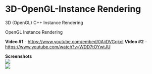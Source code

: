 # 3D-OpenGL-Instance Rendering
3D (OpenGL) C++ Instance Rendering

OpenGL Instance Rendering  

**Video #1** - https://www.youtube.com/embed/0AiiDVGqkcI 
**Video #2** - https://www.youtube.com/watch?v=WDD7tOYwtJU  

**Screenshots**  
![](https://github.com/willardt/3D-OpenGL-Particles/blob/master/Screenshots/ss1.png?raw=true "")  
![](https://github.com/willardt/3D-OpenGL-Particles/blob/master/Screenshots/ss2.png?raw=true "")  

